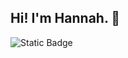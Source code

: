 ## Hi! I'm Hannah. 👋
![Static Badge](https://img.shields.io/badge/:badgeContent?logo=gmail&logoColor=%23ffffff&label=suni4256%40gmail.com&labelColor=%23ffffff&color=%23EA4335)

<!--
**haenajang/haenajang** is a ✨ _special_ ✨ repository because its `README.md` (this file) appears on your GitHub profile.

Here are some ideas to get you started:

- 🔭 I’m currently working on ...
- 🌱 I’m currently learning ...
- 👯 I’m looking to collaborate on ...
- 🤔 I’m looking for help with ...
- 💬 Ask me about ...
- 📫 How to reach me: ...
- 😄 Pronouns: ...
- ⚡ Fun fact: ...
-->

